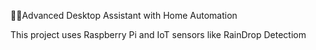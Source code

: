 🤞🏻Advanced Desktop Assistant with Home Automation 

This project uses Raspberry Pi and IoT sensors like RainDrop Detectiom